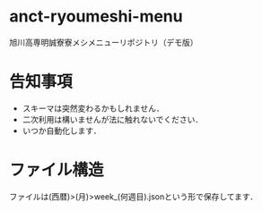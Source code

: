 # anct-ryoumeshi-menu
旭川高専明誠寮寮メシメニューリポジトリ（デモ版）

# 告知事項
- スキーマは突然変わるかもしれません．
- 二次利用は構いませんが法に触れないでください．
- いつか自動化します．

# ファイル構造
ファイルは(西暦)>(月)>week_(何週目).jsonという形で保存してます．
